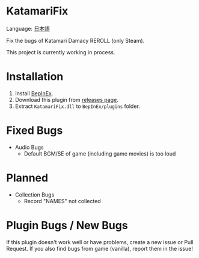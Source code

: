 # KatamariFix

Language: [日本語](README_ja.md)

Fix the bugs of Katamari Damacy REROLL (only Steam).

This project is currently working in process.

# Installation

1. Install [BepInEx](https://github.com/BepInEx/BepInEx).
2. Download this plugin from [releases page](https://github.com/KashEight/KatamariFix/releases).
3. Extract `KatamariFix.dll` to `BepInEx/plugins` folder.

# Fixed Bugs

- Audio Bugs
  - Default BGM/SE of game (including game movies) is too loud

# Planned

- Collection Bugs
  - Record "NAMES" not collected

# Plugin Bugs / New Bugs

If this plugin doesn't work well or have problems, create a new issue or Pull Request.
If you also find bugs from game (vanilla), report them in the issue!
